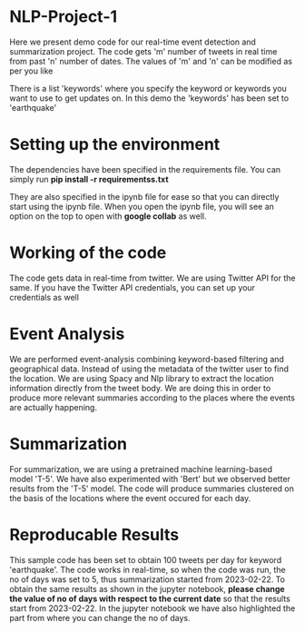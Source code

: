 # NLP-Project-1

Here we present demo code for our real-time event detection and summarization project. 
The code gets 'm' number of tweets in real time from past 'n' number of dates.
The values of 'm' and 'n' can be modified as per you like

There is a list 'keywords' where you specify the keyword or keywords you want to use to get updates on.
In this demo the 'keywords' has been set to 'earthquake'

# Setting up the environment

The dependencies have been specified in the requirements file. 
You can simply run **pip install -r requirementss.txt**

They are also specified in the ipynb file for ease so that you can directly start using the ipynb file. When you open the ipynb file, you will see an option on the top to open with **google collab** as well.


# Working of the code

The code gets data in real-time from twitter. We are using Twitter API for the same. If you have the Twitter API credentials, you can set up your credentials as well


# Event Analysis 
We are performed event-analysis combining keyword-based filtering and geographical data. Instead of using the metadata of the twitter user to find the location. We are using Spacy and Nlp library to extract the location information directly from the tweet body. We are doing this in order to produce more relevant summaries according to the places where the events are actually happening.

# Summarization
For summarization, we are using a pretrained machine learning-based model 'T-5'. We have also experimented with 'Bert' but we observed better results from the 'T-5' model.
The code will produce summaries clustered on the basis of the locations where the event occured for each day. 

# Reproducable Results
This sample code has been set to obtain 100 tweets per day for keyword 'earthquake'. The code works in real-time, so when the code was run, the no of days was set to 5, thus summarization started from 2023-02-22. 
To obtain the same results as shown in the jupyter notebook, **please change the value of no of days with respect to the current date** so that the results start from 2023-02-22. In the jupyter notebook we have also highlighted the part from where you can change the no of days.
